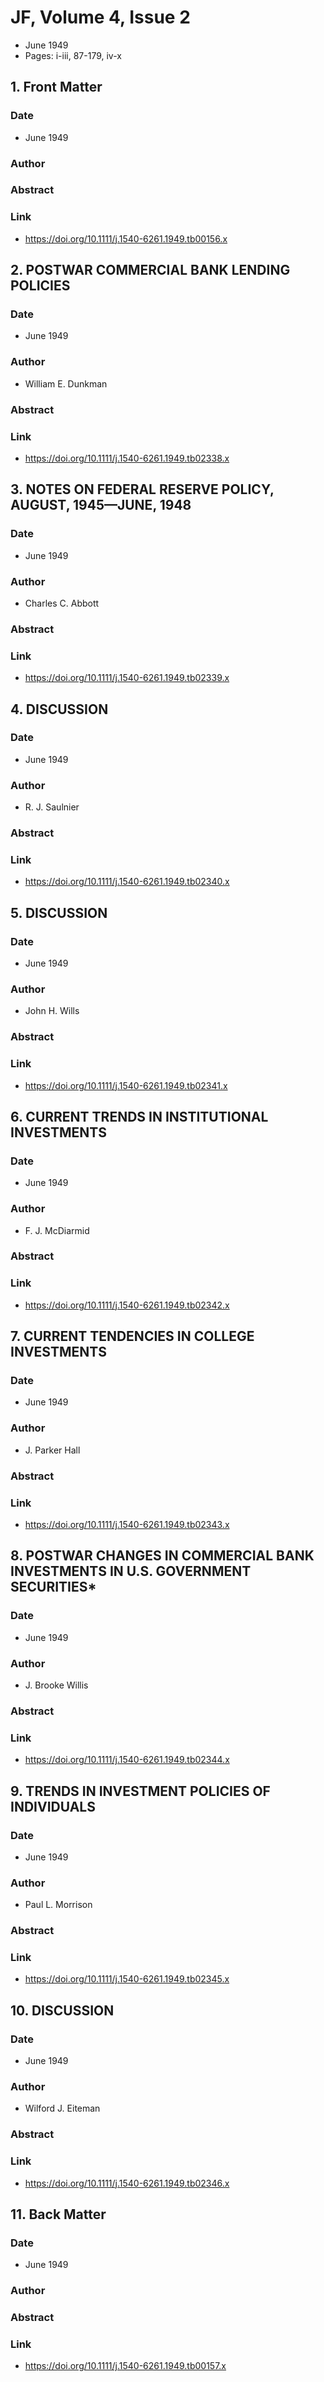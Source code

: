 # JF, Volume 4, Issue 2
- June 1949
- Pages: i-iii, 87-179, iv-x

## 1. Front Matter
### Date
- June 1949
### Author
### Abstract

### Link
- https://doi.org/10.1111/j.1540-6261.1949.tb00156.x

## 2. POSTWAR COMMERCIAL BANK LENDING POLICIES
### Date
- June 1949
### Author
- William E. Dunkman
### Abstract

### Link
- https://doi.org/10.1111/j.1540-6261.1949.tb02338.x

## 3. NOTES ON FEDERAL RESERVE POLICY, AUGUST, 1945—JUNE, 1948
### Date
- June 1949
### Author
- Charles C. Abbott
### Abstract

### Link
- https://doi.org/10.1111/j.1540-6261.1949.tb02339.x

## 4. DISCUSSION
### Date
- June 1949
### Author
- R. J. Saulnier
### Abstract

### Link
- https://doi.org/10.1111/j.1540-6261.1949.tb02340.x

## 5. DISCUSSION
### Date
- June 1949
### Author
- John H. Wills
### Abstract

### Link
- https://doi.org/10.1111/j.1540-6261.1949.tb02341.x

## 6. CURRENT TRENDS IN INSTITUTIONAL INVESTMENTS
### Date
- June 1949
### Author
- F. J. McDiarmid
### Abstract

### Link
- https://doi.org/10.1111/j.1540-6261.1949.tb02342.x

## 7. CURRENT TENDENCIES IN COLLEGE INVESTMENTS
### Date
- June 1949
### Author
- J. Parker Hall
### Abstract

### Link
- https://doi.org/10.1111/j.1540-6261.1949.tb02343.x

## 8. POSTWAR CHANGES IN COMMERCIAL BANK INVESTMENTS IN U.S. GOVERNMENT SECURITIES*
### Date
- June 1949
### Author
- J. Brooke Willis
### Abstract

### Link
- https://doi.org/10.1111/j.1540-6261.1949.tb02344.x

## 9. TRENDS IN INVESTMENT POLICIES OF INDIVIDUALS
### Date
- June 1949
### Author
- Paul L. Morrison
### Abstract

### Link
- https://doi.org/10.1111/j.1540-6261.1949.tb02345.x

## 10. DISCUSSION
### Date
- June 1949
### Author
- Wilford J. Eiteman
### Abstract

### Link
- https://doi.org/10.1111/j.1540-6261.1949.tb02346.x

## 11. Back Matter
### Date
- June 1949
### Author
### Abstract

### Link
- https://doi.org/10.1111/j.1540-6261.1949.tb00157.x

